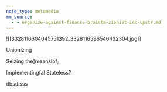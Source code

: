 ```yaml
---
note_type: metamedia
mm_source:
  - - organize-against-finance-braintm-zionist-inc-upstr.md
---
```


![[3328116604045751392_3328116596546432304.jpg]]

Unionizing

Seizing
the]meanslof;

Implementingfal
Stateless?

dbsdlsss


